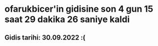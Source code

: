 # ofarukbicer'in gidisine son 4 gun 15 saat 29 dakika 26 saniye kaldi

## Gidis tarihi: 30.09.2022 :(